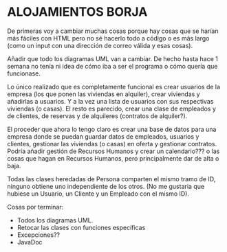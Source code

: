 # ALOJAMIENTOS BORJA 

De primeras voy a cambiar muchas cosas porque hay cosas que se harían más fáciles con HTML pero no sé hacerlo todo a código o es más largo (como un input con una dirección de correo válida y esas cosas).

Añadir que todo los diagramas UML van a cambiar. De hecho hasta hace 1 semana no tenía ni idea de cómo iba a ser el programa o cómo quería que funcionase. 

Lo único realizado que es completamente funcional es crear usuarios de la empresa (los que ponen las viviendas en alquiler), crear viviendas y añadirlas a usuarios. Y a la vez una lista de usuarios con sus respectivas viviendas (o casas). El resto es parecido, crear una clase de empleados y de clientes, de reservas y de alquileres (contratos de alquiler?).

El proceder que ahora lo tengo claro es crear una base de datos para una empresa donde se puedan guardar datos de empleados, usuarios y clientes, gestionar las viviendas (o casas) en oferta y gestionar contratos. 
Podría añadir gestión de Recursos Humanos y crear un calendario??? o las cosas que hagan en Recursos Humanos, pero principalmente dar de alta o baja.

Todas las clases heredadas de Persona comparten el mismo tramo de ID, ninguno obtiene uno independiente de los otros.
(No me gustaria que hubiese un Usuario, un Cliente y un Empleado con el mismo ID).

Cosas por terminar:
- Todos los diagramas UML.
- Retocar las clases con funciones específicas
- Excepciones??
- JavaDoc
